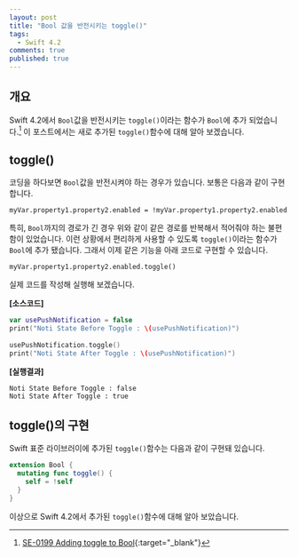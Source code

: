 ```yaml
---
layout: post
title: "Bool 값을 반전시키는 toggle()"
tags: 
  - Swift 4.2
comments: true
published: true
---
```


## 개요
Swift 4.2에서 `Bool`값을 반전시키는 `toggle()`이라는 함수가 `Bool`에 추가 되었습니다.[^1] 이 포스트에서는 새로 추가된 `toggle()`함수에 대해 알아 보겠습니다.

## toggle()
코딩을 하다보면 `Bool`값을 반전시켜야 하는 경우가 있습니다. 보통은 다음과 같이 구현합니다.

`
myVar.property1.property2.enabled = !myVar.property1.property2.enabled
`

특히, `Bool`까지의 경로가 긴 경우 위와 같이 같은 경로를 반복해서 적어줘야 하는 불편함이 있었습니다. 이런 상황에서 편리하게 사용할 수 있도록 `toggle()`이라는 함수가 `Bool`에 추가 됐습니다. 그래서 이제 같은 기능을 아래 코드로 구현할 수 있습니다.

`
myVar.property1.property2.enabled.toggle()
`

실제 코드를 작성해 실행해 보겠습니다.

**[소스코드]**

```swift
var usePushNotification = false
print("Noti State Before Toggle : \(usePushNotification)")
    
usePushNotification.toggle()
print("Noti State After Toggle : \(usePushNotification)")
```

**[실행결과]**

```
Noti State Before Toggle : false
Noti State After Toggle : true
```

## toggle()의 구현
Swift 표준 라이브러이에 추가된 `toggle()`함수는 다음과 같이 구현돼 있습니다.

```swift
extension Bool {
  mutating func toggle() {
    self = !self
  }
}
```

이상으로 Swift 4.2에서 추가된 `toggle()`함수에 대해 알아 보았습니다.

[^1]: [SE-0199 Adding toggle to Bool](https://github.com/apple/swift-evolution/blob/master/proposals/0199-bool-toggle.md){:target="_blank"}